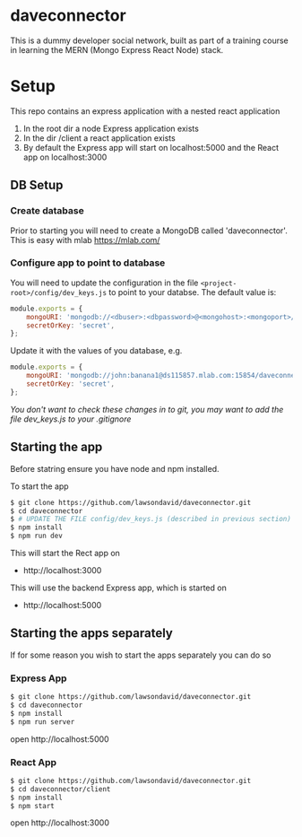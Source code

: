 # daveconnector
This is a dummy developer social network, built as part of a training course in learning the MERN (Mongo Express React Node) stack.

# Setup
This repo contains an express application with a nested react application

1. In the root dir a node Express application exists
2. In the dir /client a react application exists
3. By default the Express app will start on localhost:5000 and the React app on localhost:3000

## DB Setup

### Create database
Prior to starting you will need to create a MongoDB called 'daveconnector'. This is easy with mlab https://mlab.com/

### Configure app to point to database
You will need to update the configuration in the file `<project-root>/config/dev_keys.js` to point to your databse.
The default value is:

```javascript
module.exports = {
    mongoURI: 'mongodb://<dbuser>:<dbpassword>@<mongohost>:<mongoport>/daveconnector',
    secretOrKey: 'secret',
};
```
Update it with the values of you database, e.g.
```javascript
module.exports = {
    mongoURI: 'mongodb://john:banana1@ds115857.mlab.com:15854/daveconnector',
    secretOrKey: 'secret',
};
```
*You don't want to check these changes in to git, you may want to add the file dev_keys.js to your .gitignore*

## Starting the app
Before statring ensure you have node and npm installed. 

To start the app 

```bash
$ git clone https://github.com/lawsondavid/daveconnector.git
$ cd daveconnector
$ # UPDATE THE FILE config/dev_keys.js (described in previous section)
$ npm install 
$ npm run dev
```

This will start the Rect app on 

* http://localhost:3000

This will use the backend Express app, which is started on 

* http://localhost:5000

## Starting the apps separately

If for some reason you wish to start the apps separately you can do so

### Express App

```bash
$ git clone https://github.com/lawsondavid/daveconnector.git
$ cd daveconnector
$ npm install 
$ npm run server
```
open http://localhost:5000

### React App

```bash
$ git clone https://github.com/lawsondavid/daveconnector.git
$ cd daveconnector/client
$ npm install 
$ npm start
```
open http://localhost:3000


